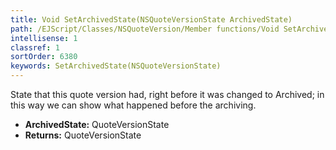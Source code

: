 ```yaml
---
title: Void SetArchivedState(NSQuoteVersionState ArchivedState)
path: /EJScript/Classes/NSQuoteVersion/Member functions/Void SetArchivedState(NSQuoteVersionState p_0)
intellisense: 1
classref: 1
sortOrder: 6380
keywords: SetArchivedState(NSQuoteVersionState)
---
```



State that this quote version had, right before it was changed to Archived; in this way we can show what happened before the archiving.



* **ArchivedState:** QuoteVersionState
* **Returns:** QuoteVersionState


